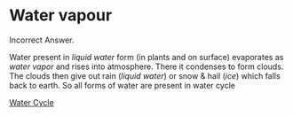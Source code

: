 # Water vapour

Incorrect Answer.

Water present in *liquid water* form (in plants and on surface) evaporates as *water vapor* and rises into atmosphere. There it condenses to form clouds. The clouds then give out rain (*liquid water*) or snow & hail (*ice*) which falls back to earth. So all forms of water are present in water cycle

[Water Cycle](../Water%20Cycle%20cbe53c93271c42a1ac223c0d4821c3e1.md)